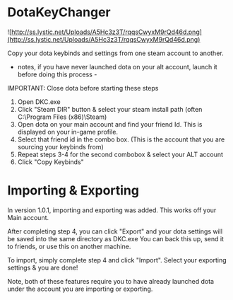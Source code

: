 # DotaKeyChanger 
![http://ss.lystic.net/Uploads/A5Hc3z3T/rqqsCwyxM9rQd46d.png](http://ss.lystic.net/Uploads/A5Hc3z3T/rqqsCwyxM9rQd46d.png)

Copy your dota keybinds and settings from one steam account to another.

- notes, if you have never launched dota on your alt account, launch it before doing this process -

IMPORTANT: Close dota before starting these steps

1) Open DKC.exe
2) Click "Steam DIR" button & select your steam install path (often C:\Program Files (x86)\Steam)
3) Open dota on your main account and find your friend Id. This is displayed on your in-game profile.
4) Select that friend id in the combo box. (This is the account that you are sourcing your keybinds from)
5) Repeat steps 3-4 for the second combobox & select your ALT account
6) Click "Copy Keybinds"




# Importing & Exporting
In version 1.0.1, importing and exporting was added. This works off your Main account. 

After completing step 4, you can click "Export" and your dota settings will be saved into the same directory as DKC.exe
You can back this up, send it to friends, or use this on another machine. 

To import, simply complete step 4 and click "Import". Select your exporting settings & you are done!

Note, both of these features require you to have already launched dota under the account you are importing or exporting. 
